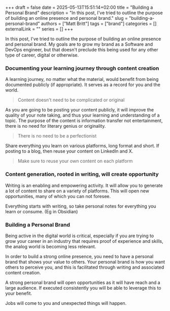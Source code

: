 +++ 
draft = false
date = 2025-05-13T15:51:14+02:00
title = "Building a Personal Brand"
description = "In this post, I've tried to outline the purpose of building an online presence and personal brand."
slug = "building-a-personal-brand"
authors = ["Matt Britt"]
tags = ["brand"]
categories = []
externalLink = ""
series = []
+++

In this post, I've tried to outline the purpose of building an online presence and personal brand.  My goals are to grow my brand as a Software and DevOps engineer, but that doesn't preclude this being used for any other type of career, digital or otherwise.

### Documenting your learning journey through content creation

A learning journey, no matter what the material, would benefit from being documented publicly (if appropriate). It serves as a record for you and the world.

> Content doesn't need to be complicated or original

As you are going to be posting your content publicly, it will improve the quality of your note taking, and thus your learning and understanding of a topic. The purpose of the content is information transfer not entertainment, there is no need for literary genius or originality.

> There is no need to be a perfectionist

Share everything you learn on various platforms, long format and short. If posting to a blog, then reuse your content on LinkedIn and X.

> Make sure to reuse your own content on each platform

### Content generation, rooted in writing, will create opportunity

Writing is an enabling and empowering activity. It will allow you to generate a lot of content to share on a variety of platforms. This will open new opportunities, many of which you can not foresee.

Everything starts with writing, so take personal notes for everything you learn or consume. (Eg in Obsidian)

### Building a Personal Brand

Being active in the digital world is critical, especially if you are trying to grow your career in an industry that requires proof of experience and skills, the analog world is becoming less relevant.

In order to build a strong online presence, you need to have a personal brand that shows your value to others. Your personal brand is how you want others to perceive you, and this is facilitated through writing and associated content creation.

A strong personal brand will open opportunities as it will have reach and a large audience.  If executed consistently you will be able to leverage this to your benefit.

Jobs will come to you and unexpected things will happen.
